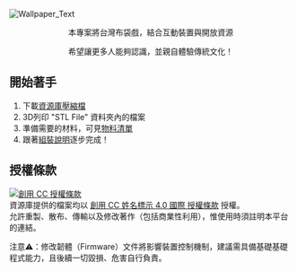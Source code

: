 ![Wallpaper_Text](https://user-images.githubusercontent.com/103415409/180121830-89aa0c0a-56d7-4cc0-8424-7309bb1bf921.jpg)


<p align="center">
    本專案將台灣布袋戲，結合互動裝置與開放資源
</p>
<p align="center">
    希望讓更多人能夠認識，並親自體驗傳統文化！ 
</p>  

## 開始著手
1. 下載[資源庫壓縮檔](https://github.com/ChesterChenTW/Interactive-Glove-Puppetry-Device/archive/refs/heads/main.zip)
1. 3D列印 "STL File" 資料夾內的檔案
1. 準備需要的材料，可見[物料清單](https://docs.google.com/spreadsheets/d/1u8G3vyJboXI-Y3cjxOG-QFLHkgTOIldBRjKiVYlQXxE/edit?usp=sharing)
1. 跟著[組裝說明](https://github.com/ChesterChenTW/Interactive-Glove-Puppetry-Device/wiki/%E5%B8%83%E8%A2%8B%E6%88%B2%E4%BA%92%E5%8B%95%E8%A3%9D%E7%BD%AE-%7C-%E7%B6%AD%E5%9F%BA)逐步完成！

## 授權條款
<a rel="license" href="http://creativecommons.org/licenses/by/4.0/"><img alt="創用 CC 授權條款" style="border-width:0" src="https://i.creativecommons.org/l/by/4.0/88x31.png" /></a><br />資源庫提供的檔案均以 <a rel="license" href="http://creativecommons.org/licenses/by/4.0/">創用 CC 姓名標示 4.0 國際 授權條款</a> 授權。  
允許重製、散布、傳輸以及修改著作（包括商業性利用），惟使用時須註明本平台的連結。

注意⚠️：修改韌體（Firmware）文件將影響裝置控制機制，建議需具備基礎基礎程式能力，且後續一切毀損、危害自行負責。
